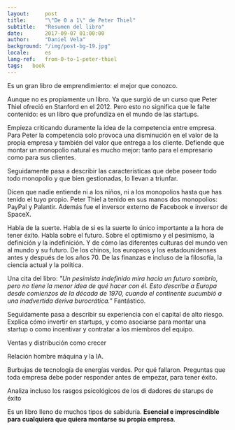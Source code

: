 ```yaml
---
layout:     post
title:      "\"De 0 a 1\" de Peter Thiel"
subtitle:   "Resumen del libro"
date:       2017-09-07 01:00:00
author:     "Daniel Vela"
background: "/img/post-bg-19.jpg"
locale:     es
lang-ref:   from-0-to-1-peter-thiel
tags:   book
---
```


Es un gran libro de emprendimiento: el mejor que conozco.

Aunque no es propiamente un libro. Ya que surgió de un curso que Peter Thiel ofreció en Stanford en el 2012. Pero esto no significa que le falte contenido: es un libro que profundiza en el mundo de las startups.

Empieza criticando duramente la idea de la competencia entre empresa. Para Peter la competencia solo provoca una disminución en el valor de la propia empresa y también del valor que entrega a los cliente. Defiende que montar un monopolio natural es mucho mejor: tanto para el empresario como para sus clientes.

Seguidamente pasa a describir las características que debe poseer todo todo monopolio y que bien gestionadas, lo llevan a triunfar.

Dicen que nadie entiende ni a los niños, ni a los monopolios hasta que has tenido el tuyo propio. Peter Thiel a tenido en sus manos dos monopolios: PayPal y Palantir. Además fue el inversor externo de Facebook e inversor de SpaceX.

Habla de la suerte. Habla de si es la suerte lo único importante a la hora de tener éxito. Habla sobre el futuro. Sobre el optimismo y el pesimismo, la definición y la indefinición. Y de cómo las diferentes culturas del mundo ven al mundo y su futuro. De los chinos, los europeos y los estadounidenses antes y después de los años 70. De las finanzas e incluso de la filosofía, la ciencia actual y la política.

Una cita del libro: _"Un pesimista indefinido mira hacia un futuro sombrío, pero no tiene la menor idea de qué hacer con él. Esto describe a Europa desde comienzos de la década de 1970, cuando el continente sucumbió a una inadvertida deriva burocrática."_ Fantástico.


Seguidamente pasa a describir su experiencia con el capital de alto riesgo. Explica cómo invertir en startups, y como asociarse para montar una startup o como incentivar y contratar a los miembros del equipo.

Ventas y distribución como crecer

Relación hombre máquina y la IA.

Burbujas de tecnología de energías verdes. Por qué fallaron. Preguntas que toda empresa debe poder responder antes de empezar, para tener éxito.

Analiza incluso los rasgos psicológicos de los di dadores de starups de éxito 

Es un libro lleno de muchos tipos de sabiduría. **Esencial e imprescindible para cualquiera que quiera montarse su propia empresa**.
